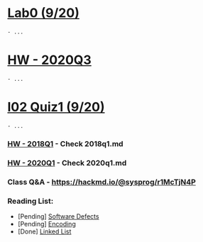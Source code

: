 # [Lab0 (9/20)](https://hackmd.io/@sysprog/2020-lab0)
    - ...
# [HW - 2020Q3](https://hackmd.io/@sysprog/sysprog2020-quiz1)
    - ...
# [I02 Quiz1 (9/20)](https://hackmd.io/@sysprog/rJ7WDWNVv)
    - ...

### [HW - 2018Q1](https://hackmd.io/@sysprog/linked-list-quiz) - Check 2018q1.md
### [HW - 2020Q1](https://hackmd.io/@sysprog/linux2020-quiz1) - Check 2020q1.md

### Class Q&A - https://hackmd.io/@sysprog/r1McTjN4P

### Reading List:
 - [Pending] [Software Defects](https://hackmd.io/@sysprog/software-failure)
 - [Pending] [Encoding](https://hackmd.io/@sysprog/binary-representation)
 - [Done] [Linked List](https://hackmd.io/@sysprog/c-prog/%2Fs%2FSkE33UTHf)

